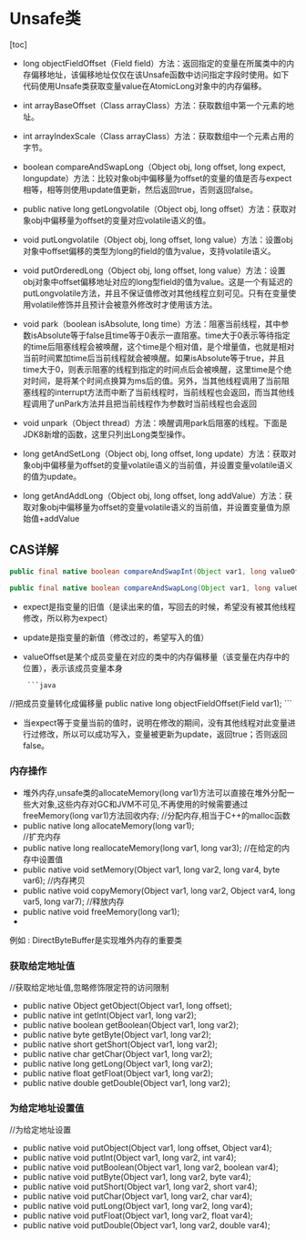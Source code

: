 # Unsafe类

[toc]


* long objectFieldOffset（Field field）方法：返回指定的变量在所属类中的内存偏移地址，该偏移地址仅仅在该Unsafe函数中访问指定字段时使用。如下代码使用Unsafe类获取变量value在AtomicLong对象中的内存偏移。

* int arrayBaseOffset（Class arrayClass）方法：获取数组中第一个元素的地址。
* int arrayIndexScale（Class arrayClass）方法：获取数组中一个元素占用的字节。
* boolean compareAndSwapLong（Object obj, long offset, long expect, longupdate）方法：比较对象obj中偏移量为offset的变量的值是否与expect相等，相等则使用update值更新，然后返回true，否则返回false。
* public native long getLongvolatile（Object obj, long offset）方法：获取对象obj中偏移量为offset的变量对应volatile语义的值。
* void putLongvolatile（Object obj, long offset, long value）方法：设置obj对象中offset偏移的类型为long的field的值为value，支持volatile语义。
* void putOrderedLong（Object obj, long offset, long value）方法：设置obj对象中offset偏移地址对应的long型field的值为value。这是一个有延迟的putLongvolatile方法，并且不保证值修改对其他线程立刻可见。只有在变量使用volatile修饰并且预计会被意外修改时才使用该方法。
* void park（boolean isAbsolute, long time）方法：阻塞当前线程，其中参数isAbsolute等于false且time等于0表示一直阻塞。time大于0表示等待指定的time后阻塞线程会被唤醒，这个time是个相对值，是个增量值，也就是相对当前时间累加time后当前线程就会被唤醒。如果isAbsolute等于true，并且time大于0，则表示阻塞的线程到指定的时间点后会被唤醒，这里time是个绝对时间，是将某个时间点换算为ms后的值。另外，当其他线程调用了当前阻塞线程的interrupt方法而中断了当前线程时，当前线程也会返回，而当其他线程调用了unPark方法并且把当前线程作为参数时当前线程也会返回
* void unpark（Object thread）方法：唤醒调用park后阻塞的线程。下面是JDK8新增的函数，这里只列出Long类型操作。
*  long getAndSetLong（Object obj, long offset, long update）方法：获取对象obj中偏移量为offset的变量volatile语义的当前值，并设置变量volatile语义的值为update。
*  long getAndAddLong（Object obj, long offset, long addValue）方法：获取对象obj中偏移量为offset的变量volatile语义的当前值，并设置变量值为原始值+addValue

## CAS详解

```java
public final native boolean compareAndSwapInt(Object var1, long valueOffset, int expect, int update);

public final native boolean compareAndSwapLong(Object var1, long valueOffset, long expect, long update);
```

* expect是指变量的旧值（是读出来的值，写回去的时候，希望没有被其他线程修改，所以称为expect）
* update是指变量的新值（修改过的，希望写入的值）
* valueOffset是某个成员变量在对应的类中的内存偏移量（该变量在内存中的位置），表示该成员变量本身

       ```java
//把成员变量转化成偏移量
public native long objectFieldOffset(Field var1);
       ```



* 当expect等于变量当前的值时，说明在修改的期间，没有其他线程对此变量进行过修改，所以可以成功写入，变量被更新为update，返回true；否则返回false。

### 内存操作

*  堆外内存,unsafe类的allocateMemory(long var1)方法可以直接在堆外分配一些大对象,这些内存对GC和JVM不可见,不再使用的时候需要通过freeMemory(long var1)方法回收内存;
//分配内存,相当于C++的malloc函数
* public native long allocateMemory(long var1);  
//扩充内存
* public native long reallocateMemory(long var1, long var3);
//在给定的内存中设置值
* public native void setMemory(Object var1, long var2, long var4, byte var6);
//内存拷贝
* public native void copyMemory(Object var1, long var2, Object var4, long var5, long var7);
//释放内存
* public native void freeMemory(long var1);
* 

例如 : DirectByteBuffer是实现堆外内存的重要类

### 获取给定地址值
//获取给定地址值,忽略修饰限定符的访问限制
* public native Object getObject(Object var1, long offset);
* public native int getInt(Object var1, long var2);
* public native boolean getBoolean(Object var1, long var2);
* public native byte getByte(Object var1, long var2);
* public native short getShort(Object var1, long var2);
* public native char getChar(Object var1, long var2);
* public native long getLong(Object var1, long var2);
* public native float getFloat(Object var1, long var2);
* public native double getDouble(Object var1, long var2);

### 为给定地址设置值

//为给定地址设置
* public native void putObject(Object var1, long offset, Object var4);
* public native void putInt(Object var1, long var2, int var4);
* public native void putBoolean(Object var1, long var2, boolean var4);
* public native void putByte(Object var1, long var2, byte var4);
* public native void putShort(Object var1, long var2, short var4);
* public native void putChar(Object var1, long var2, char var4);
* public native void putLong(Object var1, long var2, long var4);
* public native void putFloat(Object var1, long var2, float var4);
* public native void putDouble(Object var1, long var2, double var4);